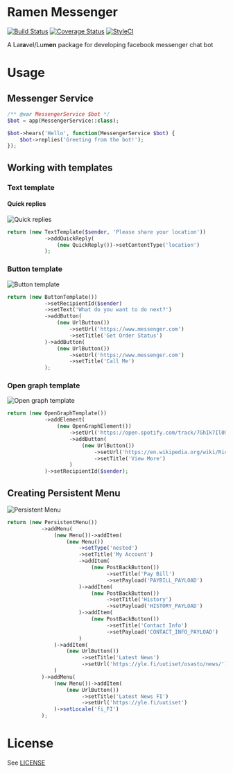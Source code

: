 # Ramen Messenger

[![Build Status](https://travis-ci.org/hungneox/ramen-messenger.svg?branch=master)](https://travis-ci.org/hungneox/ramen-messenger)
[![Coverage Status](https://coveralls.io/repos/github/hungneox/ramen-messenger/badge.svg?branch=master)](https://coveralls.io/github/hungneox/ramen-messenger?branch=master)
[![StyleCI](https://styleci.io/repos/114259544/shield?style=flat)](https://styleci.io/repos/114259544)

A La**ra**vel/Lu**men** package for developing facebook messenger chat bot

# Usage
## Messenger Service

```php
/** @var MessengerService $bot */
$bot = app(MessengerService::class);

$bot->hears('Hello', function(MessengerService $bot) {
    $bot->replies('Greeting from the bot!');
});
```

## Working with templates

### Text template

#### Quick replies

![Quick replies](https://scontent-arn2-1.xx.fbcdn.net/v/t39.2365-6/14235551_1274248235927465_1935714581_n.png?oh=a84b83c9e0c5a1de7cb921c516240448&oe=5ABCBA90)

```php
return (new TextTemplate($sender, 'Please share your location'))
            ->addQuickReply(
                (new QuickReply())->setContentType('location')
            );
```

### Button template

![Button template](https://scontent.fhel1-1.fna.fbcdn.net/v/t39.2365-6/23204276_131607050888932_1057585862134464512_n.png?oh=ec127f3527146478fe2039b37aaf44f7&oe=5ACADA0A)

```php
return (new ButtonTemplate())
            ->setRecipientId($sender)
            ->setText('What do you want to do next?')
            ->addButton(
                (new UrlButton())
                    ->setUrl('https://www.messenger.com')
                    ->setTitle('Get Order Status')
            )->addButton(
                (new UrlButton())
                    ->setUrl('https://www.messenger.com')
                    ->setTitle('Call Me')
            );
```

### Open graph template

![Open graph template](https://scontent-arn2-1.xx.fbcdn.net/v/t39.2365-6/23423203_163011880970306_7772330384011821056_n.png?oh=07b61b7ebf876cccf501cb57c066a9c4&oe=5ACEC2FE)
```php
return (new OpenGraphTemplate())
            ->addElement(
                (new OpenGraphElement())
                    ->setUrl('https://open.spotify.com/track/7GhIk7Il098yCjg4BQjzvb')
                    ->addButton(
                        (new UrlButton())
                            ->setUrl('https://en.wikipedia.org/wiki/Rickrolling')
                            ->setTitle('View More')
                    )
            )->setRecipientId($sender);

```

## Creating Persistent Menu

![Persistent Menu](https://scontent.fhel1-1.fna.fbcdn.net/v/t39.2365-6/16686128_804279846389859_443648268883197952_n.png?oh=9f7df133cc9b64ce6411aa727c847495&oe=5AC251D6)
```php
return (new PersistentMenu())
           ->addMenu(
               (new Menu())->addItem(
                   (new Menu())
                       ->setType('nested')
                       ->setTitle('My Account')
                       ->addItem(
                           (new PostBackButton())
                                ->setTitle('Pay Bill')
                                ->setPayload('PAYBILL_PAYLOAD')
                       )->addItem(
                           (new PostBackButton())
                                ->setTitle('History')
                                ->setPayload('HISTORY_PAYLOAD')
                       )->addItem(
                           (new PostBackButton())
                                ->setTitle('Contact Info')
                                ->setPayload('CONTACT_INFO_PAYLOAD')
                       )
               )->addItem(
                   (new UrlButton())
                        ->setTitle('Latest News')
                        ->setUrl('https://yle.fi/uutiset/osasto/news/')
               )
           )->addMenu(
               (new Menu())->addItem(
                   (new UrlButton())
                        ->setTitle('Latest News FI')
                        ->setUrl('https://yle.fi/uutiset')
               )->setLocale('fi_FI')
           );

```

# License

See [LICENSE](LICENSE)
